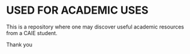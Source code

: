 # USED FOR ACADEMIC USES
This is a repository where one may discover useful academic resources from a CAIE student.

Thank you
